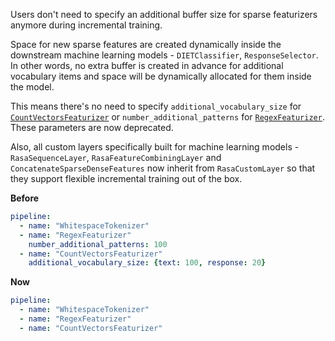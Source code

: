 Users don't need to specify an additional buffer size for sparse featurizers anymore during incremental training.

Space for new sparse features are created dynamically inside the downstream machine learning 
models - `DIETClassifier`, `ResponseSelector`. In other words, no extra buffer is created in 
advance for additional vocabulary items and space will be dynamically allocated for them inside the model.

This means there's no need to specify `additional_vocabulary_size` for [`CountVectorsFeaturizer`](./components.mdx#countvectorsfeaturizer) or
`number_additional_patterns` for [`RegexFeaturizer`](./components.mdx#regexfeaturizer). These parameters are now deprecated.

Also, all custom layers specifically built for machine learning models - `RasaSequenceLayer`, `RasaFeatureCombiningLayer` 
and `ConcatenateSparseDenseFeatures` now inherit from `RasaCustomLayer` so that they support flexible incremental training out of the box.

**Before**
```yaml
pipeline:
  - name: "WhitespaceTokenizer"
  - name: "RegexFeaturizer"
    number_additional_patterns: 100
  - name: "CountVectorsFeaturizer"
    additional_vocabulary_size: {text: 100, response: 20}
```

**Now**
```yaml
pipeline:
  - name: "WhitespaceTokenizer"
  - name: "RegexFeaturizer"
  - name: "CountVectorsFeaturizer"
```
